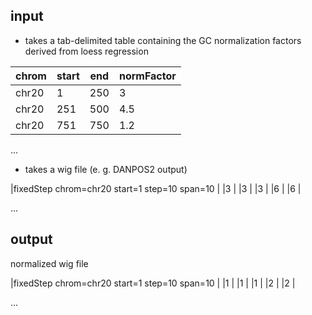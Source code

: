 ## input

+ takes a tab-delimited table containing the GC normalization factors derived from loess regression 

|chrom  |start  |end  |normFactor |
|---	|---	|---	|---	|
|chr20   	|1	   	|250   	|3   	|
|chr20   	|251	   	|500  	|4.5   	|
|chr20   	|751	  	|750   	|1.2   	|

...

+ takes a wig file (e. g. DANPOS2 output)

|fixedStep chrom=chr20 start=1 step=10 span=10 |
|3 |
|3 |
|3 |
|6 |
|6 |

...


## output

normalized wig file

|fixedStep chrom=chr20 start=1 step=10 span=10 |
|1 |
|1 |
|1 |
|2 |
|2 |

...
